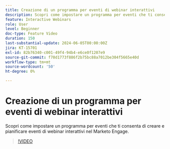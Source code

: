 ```yaml
---
title: Creazione di un programma per eventi di webinar interattivi
description: Scopri come impostare un programma per eventi che ti consenta di creare e pianificare eventi di webinar interattivi nel Marketo Engage.
feature: Interactive Webinars
role: User
level: Beginner
doc-type: Feature Video
duration: 150
last-substantial-update: 2024-06-05T00:00:00Z
jira: KT-15701
exl-id: 82b76340-c001-49f4-94b4-e6ce0f1207e9
source-git-commit: f70d1773f886f2b75bc88a7012be304f5665e40d
workflow-type: tm+mt
source-wordcount: '50'
ht-degree: 0%

---
```


# Creazione di un programma per eventi di webinar interattivi

Scopri come impostare un programma per eventi che ti consenta di creare e pianificare eventi di webinar interattivi nel Marketo Engage.

>[!VIDEO](https://video.tv.adobe.com/v/3429639/?learn=on)
